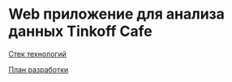 # Web приложение для анализа данных Tinkoff Cafe


[Cтек технологий](https://docs.google.com/spreadsheets/d/10_ih1ONghtAGQ29BRwEeNhrGonIFp6qVrk0CyaJH7SM/edit?usp=sharing)

[План разработки](https://docs.google.com/spreadsheets/d/11WWGVOt248YdFJrY1i-7VG8CGzgnwogfRU5cHnnP5p4/edit?usp=sharing)

